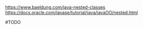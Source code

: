 https://www.baeldung.com/java-nested-classes
https://docs.oracle.com/javase/tutorial/java/javaOO/nested.html

#TODO